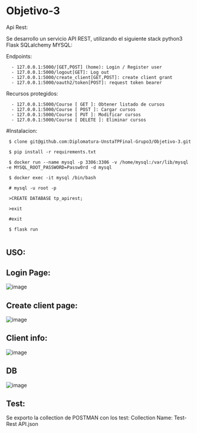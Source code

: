 # Objetivo-3

Api Rest:

Se desarrollo un servicio API REST, utilizando el siguiente stack python3 Flask SQLalchemy MYSQL:
  
Endpoints:
```
  - 127.0.0.1:5000/[GET,POST] (home): Login / Register user
  - 127.0.0.1:5000/logout[GET]: Log out
  - 127.0.0.1:5000/create_client[GET,POST]: create client grant
  - 127.0.0.1:5000/oauth2/token[POST]: request token bearer
```
Recursos protegidos:

```
  - 127.0.0.1:5000/Course [ GET ]: Obtener listado de cursos
  - 127.0.0.1:5000/Course [ POST ]: Cargar cursos
  - 127.0.0.1:5000/Course [ PUT ]: Modificar cursos
  - 127.0.0.1:5000/Course [ DELETE ]: Eliminar cursos

```


#Instalacion:
 ```
  $ clone git@github.com:Diplomatura-UnstaTPFinal-Grupo3/Objetivo-3.git
  
  $ pip install -r requirements.txt
  
  $ docker run --name mysql -p 3306:3306 -v /home/mysql:/var/lib/mysql -e MYSQL_ROOT_PASSWORD=Passw0rd -d mysql
  
  $ docker exec -it mysql /bin/bash
  
  # mysql -u root -p
  
  >CREATE DATABASE tp_apirest;
  
  >exit
  
  #exit
  
  $ flask run
  
 ```
  
  USO:
  ---
  
  Login Page:
  ---
  ![image](https://user-images.githubusercontent.com/87378901/146185106-6537b7bf-1d91-4805-9d44-39298786557a.png)
  
  Create client page:
  ---
  ![image](https://user-images.githubusercontent.com/87378901/146186412-e89918c1-a7b9-46d4-a4da-8cafd336a816.png)
  
  Client info:
  ---
  ![image](https://user-images.githubusercontent.com/87378901/146186481-3d15835a-798f-40c1-8120-98ac2537e3d9.png)
  
  DB 
  ---
  ![image](https://user-images.githubusercontent.com/87378901/146197138-5618f88a-fff0-4739-a1f0-e911d1b79c31.png)

  
Test:
---
Se exporto la collection de POSTMAN con los test:
Collection Name: Test- Rest API.json


  
